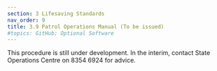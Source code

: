 ```yaml
---
section: 3 Lifesaving Standards
nav_order: 9
title: 3.9 Patrol Operations Manual (To be issued)
#topics: GitHub; Optional Software
---
```


This procedure is still under development. In the interim, contact State Operations Centre on 8354 6924 for advice.